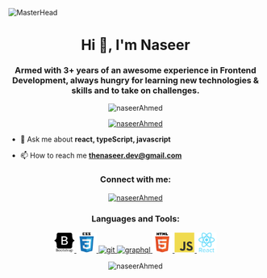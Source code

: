 ![MasterHead](https://miro.medium.com/max/1400/0*x4rQFjfi0iK3gS1T.gif)
<h1 align="center">Hi 👋, I'm Naseer</h1>
<h3 align="center">Armed with 3+ years of an awesome experience in Frontend Development, always hungry for learning new
  technologies & skills and to take on challenges.
</h3>
<p align="center"> <img
    src="https://komarev.com/ghpvc/?username=naseerdev&label=Profile%20views&color=0e75b6&style=flat"
    alt="naseerAhmed" /> </p>

<p align="center"> <a href="https://github.com/ryo-ma/github-profile-trophy"><img
      src="https://github-profile-trophy.vercel.app/?username=naseerdev" alt="naseerAhmed" /></a> </p>




- 💬 Ask me about **react, typeScript, javascript**

- 📫 How to reach me **thenaseer.dev@gmail.com**

<h3 align="center">Connect with me:</h3>
<p align="center">
  <a href="https://www.linkedin.com/in/naseer-dev/" target="blank"><img align="center"
      src="https://raw.githubusercontent.com/rahuldkjain/github-profile-readme-generator/master/src/images/icons/Social/linked-in-alt.svg"
      alt="naseerAhmed" height="30" width="40" /></a>
</p>

<h3 align="center">Languages and Tools:</h3>
<p align="center">
  <a href="https://getbootstrap.com" target="_blank" rel="noreferrer"> <img
      src="https://raw.githubusercontent.com/devicons/devicon/master/icons/bootstrap/bootstrap-plain-wordmark.svg"
      alt="bootstrap" width="40" height="40" /> </a>
  <a href="https://www.w3schools.com/css/" target="_blank" rel="noreferrer"> <img
      src="https://raw.githubusercontent.com/devicons/devicon/master/icons/css3/css3-original-wordmark.svg" alt="css3"
      width="40" height="40" /> </a>
  <a href="https://git-scm.com/" target="_blank" rel="noreferrer"> <img
      src="https://www.vectorlogo.zone/logos/git-scm/git-scm-icon.svg" alt="git" width="40" height="40" /> </a>
  <a href="https://graphql.org" target="_blank" rel="noreferrer"> <img
      src="https://www.vectorlogo.zone/logos/graphql/graphql-icon.svg" alt="graphql" width="40" height="40" /> </a>
  <a href="https://www.w3.org/html/" target="_blank" rel="noreferrer"> <img
      src="https://raw.githubusercontent.com/devicons/devicon/master/icons/html5/html5-original-wordmark.svg"
      alt="html5" width="40" height="40" /> </a>
  <a href="https://developer.mozilla.org/en-US/docs/Web/JavaScript" target="_blank" rel="noreferrer"> <img
      src="https://raw.githubusercontent.com/devicons/devicon/master/icons/javascript/javascript-original.svg"
      alt="javascript" width="40" height="40" /> </a>

  <a href="https://reactjs.org/" target="_blank" rel="noreferrer">
    <img src="https://raw.githubusercontent.com/devicons/devicon/master/icons/react/react-original-wordmark.svg"
      alt="react" width="40" height="40" /> </a>

</p>

<p align="center"><img align="center"
    src="https://github-readme-stats.vercel.app/api/top-langs?username=naseerdev&show_icons=true&locale=en&layout=compact"
    alt="naseerAhmed" /></p>
